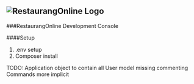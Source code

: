 ![RestaurangOnline Logo](http://restaurangonline.se/css/img/logo.png)
-------------------------------------
###RestaurangOnline Development Console

####Setup

1. .env setup
2. Composer install


TODO:
Application object to contain all
User model missing commenting
Commands more implicit
